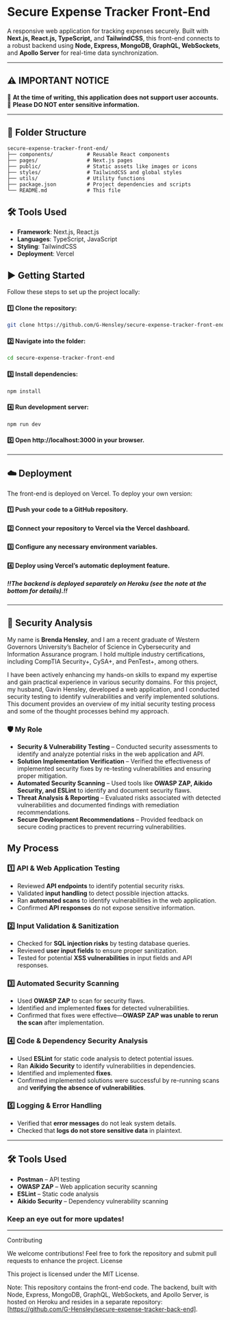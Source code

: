# Secure Expense Tracker Front-End

A responsive web application for tracking expenses securely. Built with **Next.js, React.js, TypeScript,** and **TailwindCSS**, this front-end connects to a robust backend using **Node, Express, MongoDB, GraphQL, WebSockets**, and **Apollo Server** for real-time data synchronization.

----
## ⚠️ **IMPORTANT NOTICE**  
🚨 **At the time of writing, this application does not support user accounts.**  
🚨 **Please DO NOT enter sensitive information.**  

----

## 📁 Folder Structure
```plaintext
secure-expense-tracker-front-end/
├── components/           # Reusable React components
├── pages/                # Next.js pages
├── public/               # Static assets like images or icons
├── styles/               # TailwindCSS and global styles
├── utils/                # Utility functions
├── package.json          # Project dependencies and scripts
└── README.md             # This file
```
## 🛠️ Tools Used
- **Framework**: Next.js, React.js
- **Languages**: TypeScript, JavaScript
- **Styling**: TailwindCSS
- **Deployment**: Vercel

## ▶️ Getting Started
Follow these steps to set up the project locally:

#### 1️⃣ **Clone the repository**:
   ```bash
   git clone https://github.com/G-Hensley/secure-expense-tracker-front-end.git
   ```
#### 2️⃣ Navigate into the folder:
   ```bash
   cd secure-expense-tracker-front-end
   ```
#### 3️⃣ Install dependencies:
   ```bash
   npm install
   ```
#### 4️⃣ Run development server:
   ```bash
   npm run dev
   ```
#### 5️⃣ Open http://localhost:3000 in your browser.

---

## ☁️ Deployment

The front-end is deployed on Vercel. To deploy your own version:

#### 1️⃣ Push your code to a GitHub repository.

#### 2️⃣ Connect your repository to Vercel via the Vercel dashboard.

#### 3️⃣ Configure any necessary environment variables.

#### 4️⃣ Deploy using Vercel’s automatic deployment feature.

##### ‼️***The backend is deployed separately on Heroku (see the note at the bottom for details).***‼️

---

## 🔐 Security Analysis

My name is **Brenda Hensley**, and I am a recent graduate of Western Governors University’s Bachelor of Science in Cybersecurity and Information Assurance program. I hold multiple industry certifications, including CompTIA Security+, CySA+, and PenTest+, among others.

I have been actively enhancing my hands-on skills to expand my expertise and gain practical experience in various security domains. For this project, my husband, Gavin Hensley, developed a web application, and I conducted security testing to identify vulnerabilities and verify implemented solutions. This document provides an overview of my initial security testing process and some of the thought processes behind my approach.

### 🛡️ My Role  
- **Security & Vulnerability Testing** – Conducted security assessments to identify and analyze potential risks in the web application and API.  
- **Solution Implementation Verification** – Verified the effectiveness of implemented security fixes by re-testing vulnerabilities and ensuring proper mitigation.  
- **Automated Security Scanning** – Used tools like **OWASP ZAP, Aikido Security, and ESLint** to identify and document security flaws.  
- **Threat Analysis & Reporting** – Evaluated risks associated with detected vulnerabilities and documented findings with remediation recommendations.  
- **Secure Development Recommendations** – Provided feedback on secure coding practices to prevent recurring vulnerabilities.  

## My Process

### 1️⃣ API & Web Application Testing  
- Reviewed **API endpoints** to identify potential security risks.  
- Validated **input handling** to detect possible injection attacks.  
- Ran **automated scans** to identify vulnerabilities in the web application.  
- Confirmed **API responses** do not expose sensitive information.  

### 2️⃣ Input Validation & Sanitization  
- Checked for **SQL injection risks** by testing database queries.  
- Reviewed **user input fields** to ensure proper sanitization.  
- Tested for potential **XSS vulnerabilities** in input fields and API responses.  

### 3️⃣ Automated Security Scanning  
- Used **OWASP ZAP** to scan for security flaws.  
- Identified and implemented **fixes** for detected vulnerabilities.  
- Confirmed that fixes were effective—**OWASP ZAP was unable to rerun the scan** after implementation.  

### 4️⃣ Code & Dependency Security Analysis  
- Used **ESLint** for static code analysis to detect potential issues.  
- Ran **Aikido Security** to identify vulnerabilities in dependencies.  
- Identified and implemented **fixes**.  
- Confirmed implemented solutions were successful by re-running scans and **verifying the absence of vulnerabilities**.  

### 5️⃣ Logging & Error Handling  
- Verified that **error messages** do not leak system details.  
- Checked that **logs do not store sensitive data** in plaintext.  

---

## 🛠️ Tools Used  
- **Postman** – API testing  
- **OWASP ZAP** – Web application security scanning  
- **ESLint** – Static code analysis  
- **Aikido Security** – Dependency vulnerability scanning  

### Keep an eye out for more updates!
---

Contributing

We welcome contributions! Feel free to fork the repository and submit pull requests to enhance the project.
License

This project is licensed under the MIT License.

Note: This repository contains the front-end code. The backend, built with Node, Express, MongoDB, GraphQL, WebSockets, and Apollo Server, is hosted on Heroku and resides in a separate repository: [https://github.com/G-Hensley/secure-expense-tracker-back-end].

